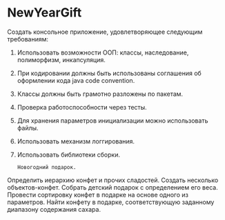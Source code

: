 # NewYearGift
Создать консольное приложение, удовлетворяющее следующим требованиям:

1.	Использовать возможности ООП: классы, наследование, полиморфизм, инкапсуляция.
2.	При кодировании должны быть использованы соглашения об оформлении кода java code convention.
3.	Классы должны быть грамотно разложены по пакетам.
4.	Проверка работоспособности через тесты.
5.	Для хранения параметров инициализации можно использовать файлы.
6.	Использовать механизм логгирования.
7.	Использовать библиотеки сборки.


        Новогодний подарок. 
Определить иерархию конфет и прочих сладостей. 
Cоздать несколько объектов-конфет. Собрать детский подарок с определением его веса. 
Провести сортировку конфет в подарке на основе одного из параметров. 
Найти конфету в подарке, соответствующую заданному диапазону содержания сахара.
